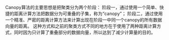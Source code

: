 Canopy算法的主要思想是把聚类分为两个阶段：
阶段一，通过使用一个简单、快捷的距离计算方法把数据分为可重叠的子集，称为“canopy”；
阶段二，通过使用一个精准、严密的距离计算方法来计算出现在阶段一中同一个canopy的所有数据向量的距离。
这种方式和之前的聚类方式不同的地方在于使用了两种距离计算方式，同时因为只计算了重叠部分的数据向量，所以达到了减少计算量的目的。